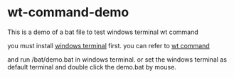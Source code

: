 # wt-command-demo
This is a demo of a bat file to test windows terminal wt command

you must install [windows terminal](https://github.com/microsoft/terminal) first. you can refer to [wt command](https://learn.microsoft.com/en-us/windows/terminal/command-line-arguments?tabs=windows)

and run /bat/demo.bat in windows terminal. or set the windows terminal as default terminal and double click the demo.bat by mouse.

